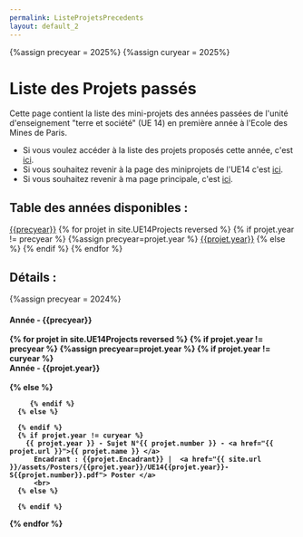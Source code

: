 ```yaml
---
permalink: ListeProjetsPrecedents
layout: default_2
---
```

{%assign precyear = 2025%}
{%assign curyear = 2025%}

# Liste des Projets passés

Cette page contient la liste des mini-projets des années passées de l'unité d'enseignement "terre et société" (UE 14) en première année à l'Ecole des Mines de Paris.
 - Si vous voulez accéder à la liste des projets proposés cette année, c'est [ici]({{site.url}}/ListeProjetsCourants.html).
 - Si vous souhaitez revenir à la page des miniprojets de l'UE14 c'est [ici]({{site.url}}/MINES-UE14-miniprojet.html).
 - Si vous souhaitez revenir à ma page principale, c'est [ici]({{site.url}}/index.html).

## Table des années disponibles :

<a href="#annee{{precyear}}"> {{precyear}}</a>
{% for projet in site.UE14Projects reversed %}
      {% if projet.year != precyear %}
         {%assign precyear=projet.year %}
<a href="#annee{{projet.year}}"> {{projet.year}}</a>
      {% else %}
      {% endif %}
{% endfor %}

## Détails :
{%assign precyear = 2024%}
<h4>
         <a id="annee{{precyear}}"> Année - {{precyear}}
         <br> <br>
{% for projet in site.UE14Projects reversed %}
      {% if projet.year != precyear %}
         {%assign precyear=projet.year %}
         {% if projet.year != curyear %}
           <br>
           <a id="annee{{projet.year}}"> Année - {{projet.year}}
           <br> <br>
         {% else %}

         {% endif %}
      {% else %}

      {% endif %}
      {% if projet.year != curyear %}
        {{ projet.year }} - Sujet N°{{ projet.number }} - <a href="{{ projet.url }}">{{ projet.name }} </a>
          Encadrant : {{projet.Encadrant}} |  <a href="{{ site.url }}/assets/Posters/{{projet.year}}/UE14{{projet.year}}-S{{projet.number}}.pdf"> Poster </a>
          <br>
      {% else %}

      {% endif %}


{% endfor %}
